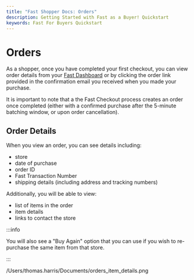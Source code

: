 ```yaml
---
title: "Fast Shopper Docs: Orders"
description: Getting Started with Fast as a Buyer! Quickstart
keywords: Fast For Buyers Quickstart
---
```


# Orders

As a shopper, once you have completed your first checkout, you can view order details from your [Fast Dashboard](https://fast.co) or by clicking the order link provided in the confirmation email you received when you made your purchase.

It is important to note that a the Fast Checkout process creates an order once completed (either with a confirmed purchase after the 5-minute batching window, or upon order cancellation).

## Order Details

When you view an order, you can see details including:

- store
- date of purchase
- order ID
- Fast Transaction Number
- shipping details (including address and tracking numbers)

Additionally, you will be able to view:

- list of items in the order
- item details
- links to contact the store

:::info

You will also see a "Buy Again" option that you can use if you wish to re-purchase the same item from that store.

:::

/Users/thomas.harris/Documents/orders_item_details.png
